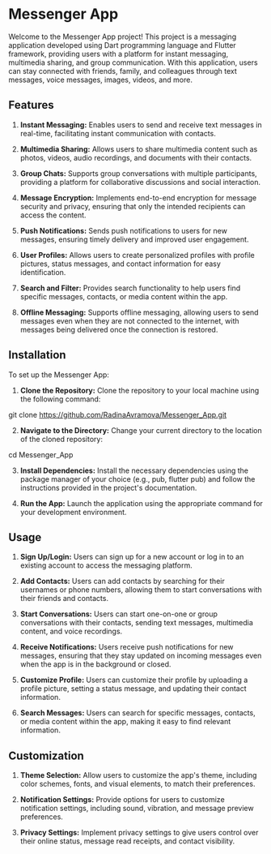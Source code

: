 # Messenger App
Welcome to the Messenger App project! This project is a messaging application developed using Dart programming language and Flutter framework, providing users with a platform for instant messaging, multimedia sharing, and group communication. With this application, users can stay connected with friends, family, and colleagues through text messages, voice messages, images, videos, and more.

## Features
1. **Instant Messaging:** Enables users to send and receive text messages in real-time, facilitating instant communication with contacts.

2. **Multimedia Sharing:** Allows users to share multimedia content such as photos, videos, audio recordings, and documents with their contacts.

3. **Group Chats:** Supports group conversations with multiple participants, providing a platform for collaborative discussions and social interaction.

4. **Message Encryption:** Implements end-to-end encryption for message security and privacy, ensuring that only the intended recipients can access the content.

5. **Push Notifications:** Sends push notifications to users for new messages, ensuring timely delivery and improved user engagement.

6. **User Profiles:** Allows users to create personalized profiles with profile pictures, status messages, and contact information for easy identification.

7. **Search and Filter:** Provides search functionality to help users find specific messages, contacts, or media content within the app.

8. **Offline Messaging:** Supports offline messaging, allowing users to send messages even when they are not connected to the internet, with messages being delivered once the connection is restored.

## Installation
To set up the Messenger App:

1. **Clone the Repository:** Clone the repository to your local machine using the following command:

git clone https://github.com/RadinaAvramova/Messenger_App.git

2. **Navigate to the Directory:** Change your current directory to the location of the cloned repository:

cd Messenger_App

3. **Install Dependencies:** Install the necessary dependencies using the package manager of your choice (e.g., pub, flutter pub) and follow the instructions provided in the project's documentation.

4. **Run the App:** Launch the application using the appropriate command for your development environment.

## Usage
1. **Sign Up/Login:** Users can sign up for a new account or log in to an existing account to access the messaging platform.

2. **Add Contacts:** Users can add contacts by searching for their usernames or phone numbers, allowing them to start conversations with their friends and contacts.

3. **Start Conversations:** Users can start one-on-one or group conversations with their contacts, sending text messages, multimedia content, and voice recordings.

4. **Receive Notifications:** Users receive push notifications for new messages, ensuring that they stay updated on incoming messages even when the app is in the background or closed.

5. **Customize Profile:** Users can customize their profile by uploading a profile picture, setting a status message, and updating their contact information.

6. **Search Messages:** Users can search for specific messages, contacts, or media content within the app, making it easy to find relevant information.

## Customization
1. **Theme Selection:** Allow users to customize the app's theme, including color schemes, fonts, and visual elements, to match their preferences.

2. **Notification Settings:** Provide options for users to customize notification settings, including sound, vibration, and message preview preferences.

3. **Privacy Settings:** Implement privacy settings to give users control over their online status, message read receipts, and contact visibility.
